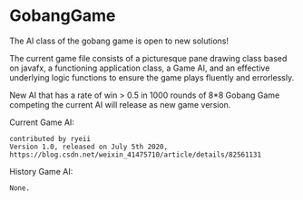 # GobangGame
The AI class of the gobang game is open to new solutions!

The current game file consists of a picturesque pane drawing class based on javafx, a functioning application class, a Game AI, and an effective underlying logic functions to ensure the game plays fluently and errorlessly.

New AI that has a rate of win > 0.5 in 1000 rounds of 8*8 Gobang Game competing the current AI will release as new game version.

Current Game AI: 

    contributed by ryeii
    Version 1.0, released on July 5th 2020, https://blog.csdn.net/weixin_41475710/article/details/82561131

History Game AI: 

    None.
